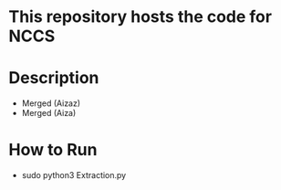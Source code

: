 # This repository hosts the code for NCCS
# Description
- Merged (Aizaz)
- Merged (Aiza)

# How to Run
- sudo python3 Extraction.py